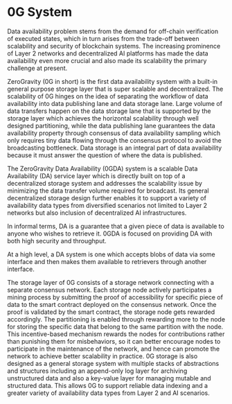# 0G System

Data availability problem stems from the demand for off-chain verification of executed states, which in turn arises from the trade-off between scalability and security of blockchain systems. The increasing prominence of Layer 2 networks and decentralized AI platforms has made the data availability even more crucial and also made its scalability the primary challenge at present.

ZeroGravity (0G in short) is the first data availability system with a built-in general purpose storage layer that is super scalable and decentralized. The scalability of 0G hinges on the idea of separating the workflow of data availability into data publishing lane and data storage lane. Large volume of data transfers happen on the data storage lane that is supported by the storage layer which achieves the horizontal scalability through well designed partitioning, while the data publishing lane guarantees the data availability property through consensus of data availability sampling which only requires tiny data flowing through the consensus protocol to avoid the broadcasting bottleneck. Data storage is an integral part of data availability because it must answer the question of where the data is published.

The ZeroGravity Data Availability (0GDA) system is a scalable Data Availability (DA) service layer which is directly built on top of a decentralized storage system and addresses the scalability issue by minimizing the data transfer volume required for broadcast. Its general decentralized storage design further enables it to support a variety of availability data types from diversified scenarios not limited to Layer 2 networks but also inclusion of decentralized AI infrastructures.

In informal terms, DA is a guarantee that a given piece of data is available to anyone who wishes to retrieve it. 0GDA is focused on providing DA with both high security and throughput.

At a high level, a DA system is one which accepts blobs of data via some interface and then makes them available to retrievers through another interface.

The storage layer of 0G consists of a storage network connecting with a separate consensus network. Each storage node actively participates a mining process by submitting the proof of accessibility for specific piece of data to the smart contract deployed on the consensus network. Once the proof is validated by the smart contract, the storage node gets rewarded accordingly. The partitioning is enabled through rewarding more to the node for storing the specific data that belong to the same partition with the node. This incentive-based mechanism rewards the nodes for contributions rather than punishing them for misbehaviors, so it can better encourage nodes to participate in the maintenance of the network, and hence can promote the network to achieve better scalability in practice. 0G storage is also designed as a general storage system with multiple stacks of abstractions and structures including an append-only log layer for archiving unstructured data and also a key-value layer for managing mutable and structured data. This allows 0G to support reliable data indexing and a greater variety of availability data types from Layer 2 and AI scenarios.
